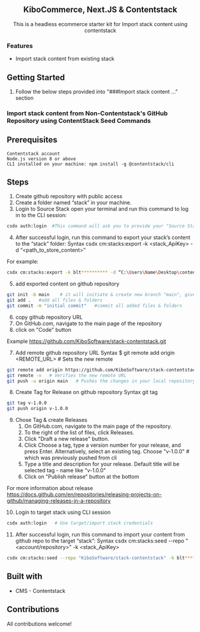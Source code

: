 <h2 align="center">KiboCommerce, Next.JS & Contentstack </h2>

<p align="center">
This is a headless ecommerce starter kit for Import stack content using contentstack <br>
</p>

### Features

- Import stack content from existing stack 

## Getting Started

1. Follow the below steps provided into "###Import stack content ..." section

### Import stack content from Non-Contentstack's GitHub Repository using ContentStack Seed Commands

## Prerequisites

    Contentstack account
    Node.js version 8 or above
    CLI installed on your machine: npm install -g @contentstack/cli

## Steps

1. Create github repository with public access
2. Create a folder named “stack” in your machine.
3. Login to Source Stack
   open your terminal and run this command to log in to the CLI session:

```bash
csdx auth:login  #This command will ask you to provide your "Source Stack" Contentstack account credentials.
```

4. After successful login, run this command to export your stack’s content to the “stack” folder:
   Syntax
   csdx cm:stacks:export -k <stack_ApiKey> -d “<path_to_store_content>”

For example:

```bash
csdx cm:stacks:export -k blt********** -d “C:\Users\Name\Desktop\content\stack”
```

5. add exported content on github repository

```bash
git init -b main    # it will initiate & create new branch "main", give any name for branch
git add .   #add all files & folders
git commit -m "initial commit"   #commit all added files & folders
```

6. copy github repository URL
1. On GitHub.com, navigate to the main page of the repository
1. click on "Code" button

Example https://github.com/KiboSoftware/stack-contentstack.git

7. Add remote github repository URL
   Syntax
   $ git remote add origin <REMOTE_URL> # Sets the new remote

```bash
git remote add origin https://github.com/KiboSoftware/stack-contentstack.git
git remote -v   # Verifies the new remote URL
git push -u origin main   # Pushes the changes in your local repository up to the remote repository you specified as the origin
```

8. Create Tag for Release on github repository
   Syntax
   git tag <Version Info>

```bash
git tag v-1.0.0
git push origin v-1.0.0
```

9. Chose Tag & create Releases
   1. On GitHub.com, navigate to the main page of the repository.
   2. To the right of the list of files, click Releases.
   3. Click "Draft a new release" button.
   4. Click Choose a tag, type a version number for your release, and press Enter. Alternatively, select an existing tag.
      Choose "v-1.0.0" # which was previously pushed from cli
   5. Type a title and description for your release. Default title will be selected tag - name like "v-1.0.0"
   6. Click on "Publish release" button at the bottom

For more information about release
https://docs.github.com/en/repositories/releasing-projects-on-github/managing-releases-in-a-repository

10. Login to target stack using CLI session

```bash
csdx auth:login   # Use target/import stack credentials
```

11. After successful login, run this command to import your content from github repo to the target “stack”:
    Syntax
    csdx cm:stacks:seed --repo "<account/repository>" -k <stack_ApiKey>

```bash
csdx cm:stacks:seed --repo "KiboSoftware/stack-contentstack" -k blt**********
```

## Built with

- CMS - Contentstack

## Contributions

All contributions welcome!

```

```

